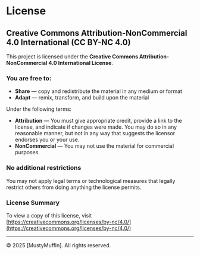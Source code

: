 # License

## Creative Commons Attribution-NonCommercial 4.0 International (CC BY-NC 4.0)

This project is licensed under the **Creative Commons Attribution-NonCommercial 4.0 International License**.

### You are free to:

- **Share** — copy and redistribute the material in any medium or format  
- **Adapt** — remix, transform, and build upon the material

Under the following terms:

- **Attribution** — You must give appropriate credit, provide a link to the license, and indicate if changes were made. You may do so in any reasonable manner, but not in any way that suggests the licensor endorses you or your use.
- **NonCommercial** — You may not use the material for commercial purposes.

### No additional restrictions

You may not apply legal terms or technological measures that legally restrict others from doing anything the license permits.

### License Summary

To view a copy of this license, visit [https://creativecommons.org/licenses/by-nc/4.0/](https://creativecommons.org/licenses/by-nc/4.0/)

---

© 2025 [MustyMuffin]. All rights reserved.
